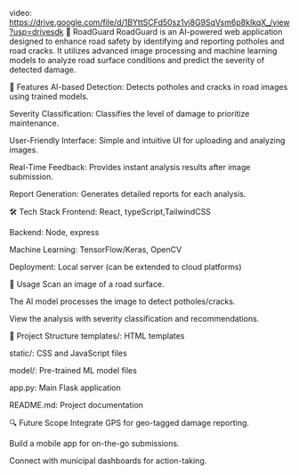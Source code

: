 video:  https://drive.google.com/file/d/1BYttSCFd50sz1vj8G9SqVsm6p8kIkqX_/view?usp=drivesdk
🚧 RoadGuard
RoadGuard is an AI-powered web application designed to enhance road safety by identifying and reporting potholes and road cracks. It utilizes advanced image processing and machine learning models to analyze road surface conditions and predict the severity of detected damage.

🧠 Features
AI-based Detection: Detects potholes and cracks in road images using trained models.

Severity Classification: Classifies the level of damage to prioritize maintenance.

User-Friendly Interface: Simple and intuitive UI for uploading and analyzing images.

Real-Time Feedback: Provides instant analysis results after image submission.

Report Generation: Generates detailed reports for each analysis.

🛠️ Tech Stack
Frontend: React, typeScript,TailwindCSS

Backend: Node, express

Machine Learning: TensorFlow/Keras, OpenCV

Deployment: Local server (can be extended to cloud platforms)

📸 Usage
Scan an image of a road surface.

The AI model processes the image to detect potholes/cracks.

View the analysis with severity classification and recommendations.

📁 Project Structure
templates/: HTML templates

static/: CSS and JavaScript files

model/: Pre-trained ML model files

app.py: Main Flask application

README.md: Project documentation

🔍 Future Scope
Integrate GPS for geo-tagged damage reporting.

Build a mobile app for on-the-go submissions.

Connect with municipal dashboards for action-taking.
